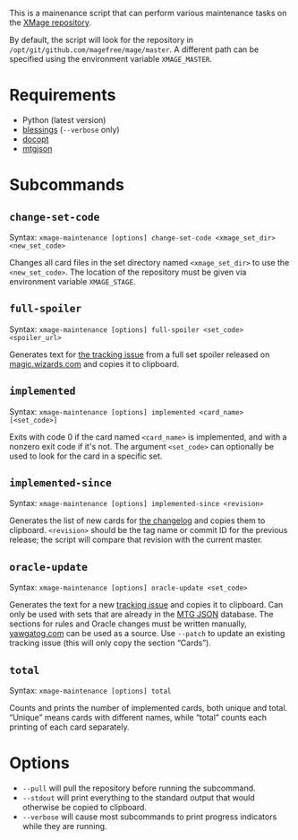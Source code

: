 This is a mainenance script that can perform various maintenance tasks on the [XMage repository](https://github.com/magefree/mage).

By default, the script will look for the repository in `/opt/git/github.com/magefree/mage/master`. A different path can be specified using the environment variable `XMAGE_MASTER`.

# Requirements

* Python (latest version)
* [blessings](https://pypi.python.org/pypi/blessings/) (`--verbose` only)
* [docopt](https://pypi.python.org/pypi/docopt/)
* [mtgjson](https://pypi.python.org/pypi/mtgjson/)

# Subcommands

## `change-set-code`

Syntax: `xmage-maintenance [options] change-set-code <xmage_set_dir> <new_set_code>`

Changes all card files in the set directory named `<xmage_set_dir>` to use the `<new_set_code>`. The location of the repository must be given via environment variable `XMAGE_STAGE`.

## `full-spoiler`

Syntax: `xmage-maintenance [options] full-spoiler <set_code> <spoiler_url>`

Generates text for [the tracking issue](https://github.com/magefree/mage/issues/2215) from a full set spoiler released on [magic.wizards.com](https://magic.wizards.com/) and copies it to clipboard.

## `implemented`

Syntax: `xmage-maintenance [options] implemented <card_name> [<set_code>]`

Exits with code 0 if the card named `<card_name>` is implemented, and with a nonzero exit code if it's not. The argument `<set_code>` can optionally be used to look for the card in a specific set.

## `implemented-since`

Syntax: `xmage-maintenance [options] implemented-since <revision>`

Generates the list of new cards for [the changelog](https://github.com/magefree/mage/wiki/Release-changes) and copies them to clipboard. `<revision>` should be the tag name or commit ID for the previous release; the script will compare that revision with the current master.

## `oracle-update`

Syntax: `xmage-maintenance [options] oracle-update <set_code>`

Generates the text for a new [tracking issue](https://github.com/magefree/mage/labels/tracking) and copies it to clipboard. Can only be used with sets that are already in the [MTG JSON](https://mtgjson.com/) database. The sections for rules and Oracle changes must be written manually, [yawgatog.com](http://www.yawgatog.com/resources/) can be used as a source. Use `--patch` to update an existing tracking issue (this will only copy the section “Cards”).

## `total`

Syntax: `xmage-maintenance [options] total`

Counts and prints the number of implemented cards, both unique and total. “Unique” means cards with different names, while “total” counts each printing of each card separately.

# Options

* `--pull` will pull the repository before running the subcommand.
* `--stdout` will print everything to the standard output that would otherwise be copied to clipboard.
* `--verbose` will cause most subcommands to print progress indicators while they are running.
